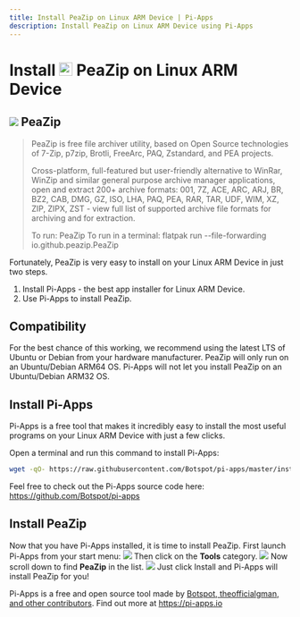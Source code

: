 ```yaml
---
title: Install PeaZip on Linux ARM Device | Pi-Apps
description: Install PeaZip on Linux ARM Device using Pi-Apps
---
```

<div class="simple-install-content content">

# Install <img src="/img/app-icons/PeaZip/icon-64.png" height=24> PeaZip on Linux ARM Device

## <img src="/img/app-icons/PeaZip/icon-64.png"> PeaZip
> PeaZip is free file archiver utility, based on Open Source technologies of 7-Zip, p7zip, Brotli, FreeArc, PAQ, Zstandard, and PEA projects.
> 
> Cross-platform, full-featured but user-friendly alternative to WinRar, WinZip and similar general purpose archive manager applications, open and extract 200+ archive formats: 001, 7Z, ACE, ARC, ARJ, BR, BZ2, CAB, DMG, GZ, ISO, LHA, PAQ, PEA, RAR, TAR, UDF, WIM, XZ, ZIP, ZIPX, ZST - view full list of supported archive file formats for archiving and for extraction.
> 
> To run: PeaZip
> To run in a terminal: flatpak run --file-forwarding io.github.peazip.PeaZip

Fortunately, PeaZip is very easy to install on your Linux ARM Device in just two steps.
1. Install Pi-Apps - the best app installer for Linux ARM Device.
2. Use Pi-Apps to install PeaZip.
</div>
<div class="simple-install-content content">

## Compatibility
For the best chance of this working, we recommend using the latest LTS of Ubuntu or Debian from your hardware manufacturer.
PeaZip will only run on an Ubuntu/Debian ARM64 OS. Pi-Apps will not let you install PeaZip on an Ubuntu/Debian ARM32 OS.
</div>
<div class="simple-install-content content">

## Install Pi-Apps

Pi-Apps is a free tool that makes it incredibly easy to install the most useful programs on your Linux ARM Device with just a few clicks.

Open a terminal and run this command to install Pi-Apps:
```bash
wget -qO- https://raw.githubusercontent.com/Botspot/pi-apps/master/install | bash
```
Feel free to check out the Pi-Apps source code here: https://github.com/Botspot/pi-apps
</div>
<div class="simple-install-content content">

## Install PeaZip

Now that you have Pi-Apps installed, it is time to install PeaZip.
First launch Pi-Apps from your start menu:
<img src="/img/start-menu.png">
Then click on the <b>Tools</b> category.
<img src="/img/category-selections/Tools.png">
Now scroll down to find <b>PeaZip</b> in the list.
<img src="/img/app-icons/PeaZip/app-selection.png">
Just click Install and Pi-Apps will install PeaZip for you!
</div>
<div class="simple-install-content content">

Pi-Apps is a free and open source tool made by [Botspot, theofficialgman, and other contributors](/about/#contributors). Find out more at https://pi-apps.io
</div>
